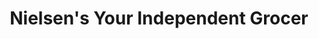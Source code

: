 ---
title: "Nielsen's Your Independent Grocer"
url: /surrey/nielsens-your-independent-grocer/
shop: Supermarkt
---
